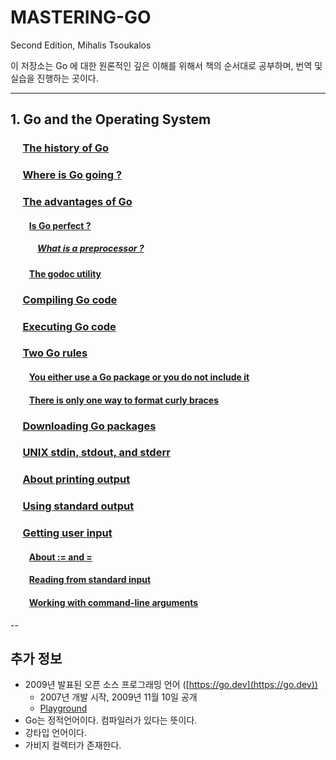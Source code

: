 # MASTERING-GO
Second Edition, Mihalis Tsoukalos

이 저장소는 Go 에 대한 원론적인 깊은 이해를 위해서 책의 순서대로 공부하며, 번역 및 실습을 진행하는 곳이다.

---

## 1. Go and the Operating System
### &nbsp;&nbsp;&nbsp;&nbsp; [The history of Go](./p36/README.md)
### &nbsp;&nbsp;&nbsp;&nbsp; [Where is Go going ?](./p37/README.md)
### &nbsp;&nbsp;&nbsp;&nbsp; [The advantages of Go](./p38/README.md)
#### &nbsp;&nbsp;&nbsp;&nbsp;&nbsp;&nbsp;&nbsp;&nbsp; [Is Go perfect ?](./p40/README.md)
##### &nbsp;&nbsp;&nbsp;&nbsp;&nbsp;&nbsp;&nbsp;&nbsp;&nbsp;&nbsp;&nbsp;&nbsp; [What is a preprocessor ?](./p41/README.md)
#### &nbsp;&nbsp;&nbsp;&nbsp;&nbsp;&nbsp;&nbsp;&nbsp; [The godoc utility](./p42/README.md)
### &nbsp;&nbsp;&nbsp;&nbsp; [Compiling Go code](./p44/README.md)
### &nbsp;&nbsp;&nbsp;&nbsp; [Executing Go code](./p46/README.md)

### &nbsp;&nbsp;&nbsp;&nbsp; [Two Go rules](./p47/README.md)
#### &nbsp;&nbsp;&nbsp;&nbsp;&nbsp;&nbsp;&nbsp;&nbsp; [You either use a Go package or you do not include it](./p48/README.md)
#### &nbsp;&nbsp;&nbsp;&nbsp;&nbsp;&nbsp;&nbsp;&nbsp; [There is only one way to format curly braces](./p50/README.md)
### &nbsp;&nbsp;&nbsp;&nbsp; [Downloading Go packages](./p51/README.md)
### &nbsp;&nbsp;&nbsp;&nbsp; [UNIX stdin, stdout, and stderr](./p54/README.md)
### &nbsp;&nbsp;&nbsp;&nbsp; [About printing output](./p55/README.md)
### &nbsp;&nbsp;&nbsp;&nbsp; [Using standard output](./p58/README.md)

### &nbsp;&nbsp;&nbsp;&nbsp; [Getting user input](./p60/README.md)
#### &nbsp;&nbsp;&nbsp;&nbsp;&nbsp;&nbsp;&nbsp;&nbsp; [About := and =](./p61/README.md)
#### &nbsp;&nbsp;&nbsp;&nbsp;&nbsp;&nbsp;&nbsp;&nbsp; [Reading from standard input](./p63/README.md)
#### &nbsp;&nbsp;&nbsp;&nbsp;&nbsp;&nbsp;&nbsp;&nbsp; [Working with command-line arguments](./p65/README.md)

--

## 추가 정보

* 2009년 발표된 오픈 소스 프로그래밍 언어 ([https://go.dev](https://go.dev))
  * 2007년 개발 시작, 2009년 11월 10일 공개
  * [Playground](https://go.dev/play/)
* Go는 정적언어이다. 컴파일러가 있다는 뜻이다.
* 강타입 언어이다.
* 가비지 컬렉터가 존재한다.